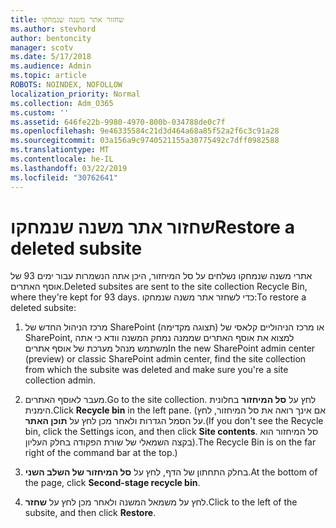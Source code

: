 ```yaml
---
title: שחזור אתר משנה שנמחקו
ms.author: stevhord
author: bentoncity
manager: scotv
ms.date: 5/17/2018
ms.audience: Admin
ms.topic: article
ROBOTS: NOINDEX, NOFOLLOW
localization_priority: Normal
ms.collection: Adm_O365
ms.custom: ''
ms.assetid: 646fe22b-9980-4970-800b-034788de0c7f
ms.openlocfilehash: 9e46335584c21d3d464a68a85f52a2f6c3c91a28
ms.sourcegitcommit: 03a156a9c9740521155a30775492c7dff0982588
ms.translationtype: MT
ms.contentlocale: he-IL
ms.lasthandoff: 03/22/2019
ms.locfileid: "30762641"
---
```

# <a name="restore-a-deleted-subsite"></a><span data-ttu-id="c8406-102">שחזור אתר משנה שנמחקו</span><span class="sxs-lookup"><span data-stu-id="c8406-102">Restore a deleted subsite</span></span>

<span data-ttu-id="c8406-103">אתרי משנה שנמחקו נשלחים על סל המיחזור, היכן אתה הנשמרות עבור ימים 93 של אוסף האתרים.</span><span class="sxs-lookup"><span data-stu-id="c8406-103">Deleted subsites are sent to the site collection Recycle Bin, where they're kept for 93 days.</span></span> <span data-ttu-id="c8406-104">כדי לשחזר אתר משנה שנמחקו:</span><span class="sxs-lookup"><span data-stu-id="c8406-104">To restore a deleted subsite:</span></span>
  
1. <span data-ttu-id="c8406-105">מרכז הניהול החדש של SharePoint (תצוגה מקדימה) או מרכז הניהוליים קלאסי של SharePoint, למצוא את אוסף האתרים שממנה נמחק המשנה וודא כי אתה משתמש מנהל מערכת של אוסף אתרים</span><span class="sxs-lookup"><span data-stu-id="c8406-105">In the new SharePoint admin center (preview) or classic SharePoint admin center, find the site collection from which the subsite was deleted and make sure you're a site collection admin.</span></span> 
    
2. <span data-ttu-id="c8406-106">מעבר לאוסף האתרים.</span><span class="sxs-lookup"><span data-stu-id="c8406-106">Go to the site collection.</span></span> <span data-ttu-id="c8406-107">לחץ על **סל המיחזור** בחלונית הימנית.</span><span class="sxs-lookup"><span data-stu-id="c8406-107">Click **Recycle bin** in the left pane.</span></span> <span data-ttu-id="c8406-108">(אם אינך רואה את סל המיחזור, לחץ על הסמל הגדרות ולאחר מכן לחץ על **תוכן האתר**.</span><span class="sxs-lookup"><span data-stu-id="c8406-108">(If you don't see the Recycle bin, click the Settings icon, and then click **Site contents**.</span></span> <span data-ttu-id="c8406-109">סל המיחזור הוא בקצה השמאלי של שורת הפקודה בחלק העליון).</span><span class="sxs-lookup"><span data-stu-id="c8406-109">The Recycle Bin is on the far right of the command bar at the top.)</span></span>
    
3. <span data-ttu-id="c8406-110">בחלק התחתון של הדף, לחץ על **סל המיחזור של השלב השני**.</span><span class="sxs-lookup"><span data-stu-id="c8406-110">At the bottom of the page, click **Second-stage recycle bin**.</span></span>
    
4. <span data-ttu-id="c8406-111">לחץ על משמאל המשנה ולאחר מכן לחץ על **שחזר**.</span><span class="sxs-lookup"><span data-stu-id="c8406-111">Click to the left of the subsite, and then click **Restore**.</span></span>
    

